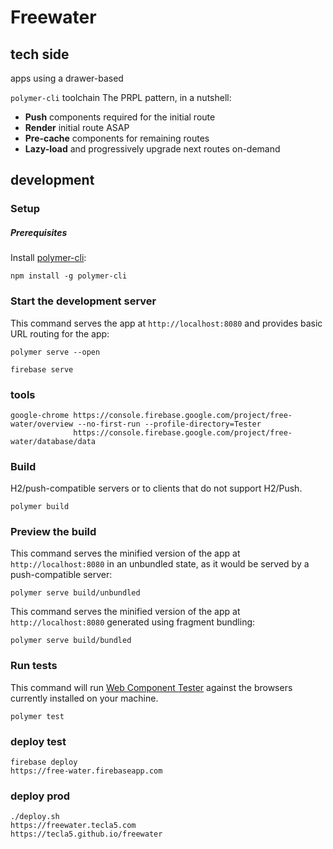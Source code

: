 # Freewater

<!--
[![Build Status](https://travis-ci.org/PolymerElements/polymer-starter-kit.svg?branch=master)](https://travis-ci.org/PolymerElements/polymer-starter-kit)
-->





## tech side
apps using a drawer-based


`polymer-cli` toolchain
The PRPL pattern, in a nutshell:

* **Push** components required for the initial route
* **Render** initial route ASAP
* **Pre-cache** components for remaining routes
* **Lazy-load** and progressively upgrade next routes on-demand


## development

### Setup

##### Prerequisites

Install [polymer-cli](https://github.com/Polymer/polymer-cli):

    npm install -g polymer-cli

### Start the development server

This command serves the app at `http://localhost:8080` and provides basic URL
routing for the app:


    polymer serve --open

    firebase serve


### tools

    google-chrome https://console.firebase.google.com/project/free-water/overview --no-first-run --profile-directory=Tester
                  https://console.firebase.google.com/project/free-water/database/data
### Build

H2/push-compatible servers or to clients that do not support H2/Push.

    polymer build

### Preview the build

This command serves the minified version of the app at `http://localhost:8080`
in an unbundled state, as it would be served by a push-compatible server:

    polymer serve build/unbundled

This command serves the minified version of the app at `http://localhost:8080`
generated using fragment bundling:

    polymer serve build/bundled

### Run tests

This command will run
[Web Component Tester](https://github.com/Polymer/web-component-tester) against the
browsers currently installed on your machine.

    polymer test


### deploy test

    firebase deploy
    https://free-water.firebaseapp.com

### deploy prod

    ./deploy.sh
    https://freewater.tecla5.com
    https://tecla5.github.io/freewater
